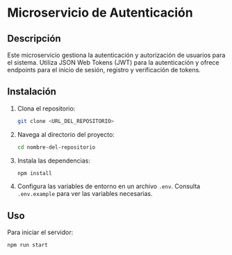 # Microservicio de Autenticación

## Descripción

Este microservicio gestiona la autenticación y autorización de usuarios para el sistema. Utiliza JSON Web Tokens (JWT) para la autenticación y ofrece endpoints para el inicio de sesión, registro y verificación de tokens.

## Instalación

1. Clona el repositorio:
    ```bash
    git clone <URL_DEL_REPOSITORIO>
    ```
2. Navega al directorio del proyecto:
    ```bash
    cd nombre-del-repositorio
    ```
3. Instala las dependencias:
    ```bash
    npm install
    ```
4. Configura las variables de entorno en un archivo `.env`. Consulta `.env.example` para ver las variables necesarias.

## Uso

Para iniciar el servidor:
```bash
npm run start

